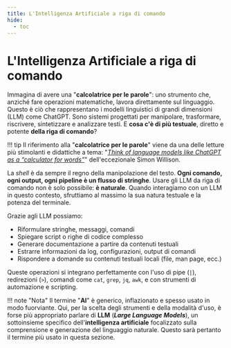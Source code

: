 ```yaml
---
title: L'Intelligenza Artificiale a riga di comando
hide:
  - toc
---
```


# L'Intelligenza Artificiale a riga di comando

Immagina di avere una "**calcolatrice per le parole**": uno strumento che, anziché fare operazioni matematiche, lavora direttamente sul linguaggio. Questo è ciò che rappresentano i modelli linguistici di grandi dimensioni (LLM) come ChatGPT. Sono sistemi progettati per manipolare, trasformare, riscrivere, sintetizzare e analizzare testi. E **cosa c'è di più testuale**, diretto e potente **della riga di comando**?

!!! tip
    Il riferimento alla "**calcolatrice per le parole**" viene da una delle letture più stimolanti e didattiche a tema: "*[Think of language models like ChatGPT as a “calculator for words”](https://simonwillison.net/2023/Apr/2/calculator-for-words/)*" dell'eccezionale Simon Willison.


La *shell* è da sempre il regno della manipolazione del testo. **Ogni comando, ogni output, ogni pipeline è un flusso di stringhe**. Usare gli LLM da riga di comando non è solo possibile: **è naturale**. Quando interagiamo con un LLM in questo contesto, sfruttiamo al massimo la sua natura testuale e la potenza del terminale.

Grazie agli LLM possiamo:

- Riformulare stringhe, messaggi, comandi
- Spiegare script o righe di codice complesso
- Generare documentazione a partire da contenuti testuali
- Estrarre informazioni da log, configurazioni, output di comandi
- Rispondere a domande su contenuti testuali locali (file, man page, ecc.)

Queste operazioni si integrano perfettamente con l'uso di pipe (`|`), redirezioni (`>`), comandi come `cat`, `grep`, `jq`, `awk`, e con strumenti di automazione e scripting.

!!! note "Nota"
    Il termine "**AI**" è generico, inflazionato e spesso usato in modo fuorviante. Qui, per la scelta degli strumenti e della modalità d'uso, è forse più appropriato parlare di **LLM** (**_Large Language Models_**), un sottoinsieme specifico dell'**intelligenza artificiale** focalizzato sulla comprensione e generazione del linguaggio naturale. Questo sarà pertanto il termine più usato in questa sezione.
